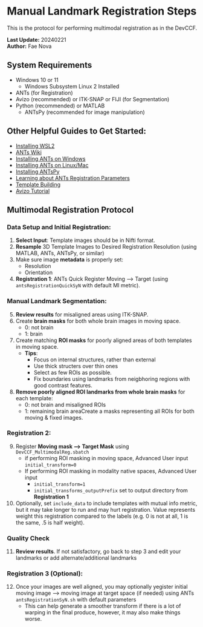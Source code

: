 # Manual Landmark Registration Steps
This is the protocol for performing multimodal registration as in the DevCCF.

**Last Update:** 20240221  
**Author:** Fae Nova  

## System Requirements
- Windows 10 or 11
  - Windows Subsystem Linux 2 Installed
- ANTs (for Registration)
- Avizo (recommended) or ITK-SNAP or FIJI (for Segmentation)
- Python (recommended) or MATLAB
  - ANTsPy (recommended for image manipulation)

## Other Helpful Guides to Get Started:
- [Installing WSL2](https://msdn.microsoft.com/en-us/commandline/wsl/install_guide)
- [ANTs Wiki](https://github.com/ANTsX/ANTs/wiki)
- [Installing ANTs on Windows](https://github.com/ANTsX/ANTs/wiki/Compiling-ANTs-on-Windows-10)
- [Installing ANTs on Linux/Mac](https://github.com/ANTsX/ANTs/wiki/Compiling-ANTs-on-Linux-and-Mac-OS)
- [Installing ANTsPy](https://github.com/ANTsX/ANTsPy)
- [Learning about ANTs Registration Parameters](https://github.com/ANTsX/ANTs/wiki/Anatomy-of-an-antsRegistration-call)
- [Template Building](https://github.com/ANTsX/ANTsR/wiki/general-questions-about-how-to-build-a-template)
- [Avizo Tutorial](https://www.youtube.com/playlist?list=PLoxdPzacxPYjDVMD4tPCaVbuQjxYizr_g)


## Multimodal Registration Protocol

### **Data Setup and Initial Registration:**
   1. **Select Input**: Template images should be in Nifti format.
   2. **Resample** 3D Template Images to Desired Registration Resolution (using MATLAB, ANTs, ANTsPy, or similar)
   3. Make sure image **metadata** is properly set:
        - Resolution
        - Orientation
   4. **Registration 1**: ANTs Quick Register Moving  --> Target (using `antsRegistrationQuickSyN` with default MI metric).

### **Manual Landmark Segmentation:**
   5. **Review results** for misaligned areas using ITK-SNAP.
   6. Create **brain masks** for both whole brain images in moving space.
        - 0: not brain
        - 1: brain
   7. Create matching **ROI masks** for poorly aligned areas of both templates in moving space.
        - **Tips**: 
          - Focus on internal structures, rather than external
          - Use thick structers over thin ones
          - Select as few ROIs as possible.
          - Fix boundaries using landmarks from neigbhoring regions with good contrast features.
   8. **Remove poorly aligned ROI landmarks from whole brain masks** for each template:
        - 0: not brain and misaligned ROIs
        - 1: remaining brain areaCreate a masks representing all ROIs for both moving & fixed images.

### **Registration 2:**
   9. Register **Moving mask --> Target Mask** using `DevCCF_MultimodalReg.sbatch`
        - if performing ROI masking in moving space, Advanced User input `initial_transform=0`
        - If performing ROI masking in modality native spaces, Advanced User input
          -  `initial_transform=1`
          -  `initial_transforms_outputPrefix` set to output directory from **Registration 1**
  10.   Optionally, set `include_data` to include templates with mutual info metric, but it may take longer to run and may hurt registration. Value represents weight this registration compared to the labels (e.g. 0 is not at all, 1 is the same, .5 is half weight).

### **Quality Check**
   11. **Review results**. If not satisfactory, go back to step 3 and edit your landmarks or add alternate/additional landmarks

### **Registration 3 (Optional):**
   12. Once your images are well aligned, you may optionally yegister initial moving image --> moving image at target space (if needed) using ANTs `antsRegistrationSyN.sh` with default parameters
       - This can help generate a smoother transform if there is a lot of warping in the final produce, however, it may also make things worse.

